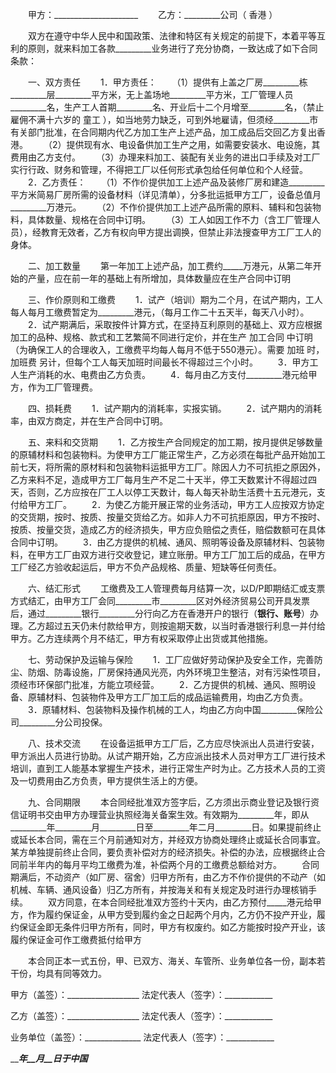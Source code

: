 
 


　　甲方：_____________________
　　乙方：_________公司（
香港
）


　　双方在遵守中华人民中和国政策、法律和特区有关规定的前提下，本着平等互利的原则，就来料加工各款_________业务进行了充分协商，一致达成了如下合同条款：


　　一、双方责任
　　1．甲方责任：
　　（1）提供有上盖之厂房_________栋_________层_________平方米，无上盖场地_________平方米，工厂管理人员_________名，生产工人首期_________名、开业后十二个月增至_________名，（禁止雇佣不满十六岁的
童工
），如当地劳力缺乏，可到外地雇请，但须经_________市有关部门批准，在合同期内代乙方加工生产上述产品，加工成品后交回乙方复出香港。
　　（2）提供现有水、电设备供加工生产之用，如需要安装水、电设施，其费用由乙方支付。
　　（3）办理来料加工、装配有关业务的进出口手续及对工厂实行行政、财务和管理，不得把工厂以任何形式承包给任何单位和个人经营。
　　2．乙方责任：
　　（1）不作价提供加工上述产品及装修厂房和建造_________平方米简易厂房所需的设备材料（详见清单），分多批运抵甲方工厂，设备总值月_________万港元。
　　（2）不作价提供加工上述产品所需的原料、辅料和包装物料，具体数量、规格在合同中订明。
　　（3）工人如因工作不力（含工厂管理人员），经教育无效者，乙方有权向甲方提出调换，但禁止非法搜查甲方工厂工人的身体。


　　二、加工数量
　　第一年加工上述产品，加工费约_____万港元，从第二年开始的产量，应在前一年的基础上有所增加，具体数量应在生产合同中订明


　　三、作价原则和工缴费
　　1．试产（培训）期为二个月，在试产期内，工人每人每月工缴费暂定为_________港元，（每月工作二十五天半，每天八小时）。
　　2．试产期满后，采取按件计算方式，在坚持互利原则的基础上、双方应根据加工的品种、规格、款式和工艺繁简不同进行定价，并在生产
加工合同
中订明（为确保工人的合理收入，工缴费平均每人每月不低于550港元）。需要
加班
时，
加班费
另计，但每个工人每天加班时间最长不得超过三个小时。
　　3．甲方工人生产消耗的水、电费由乙方负责。
　　4．每月由乙方支付_________港元给甲方，作为工厂管理费。


　　四、损耗费
　　1．试产期内的消耗率，实报实销。
　　2．试产期内的消耗率，由双方商定，并在生产合同中订明。


　　五、来料和交货期
　　1．乙方按生产合同规定的加工期，按月提供足够数量的原辅材料和包装物料。为使甲方工厂能正常生产，乙方必须在每批产品开始加工前七天，将所需的原材料和包装物料运抵甲方工厂。除因人力不可抗拒之原因外，乙方来料不足，造成甲方工厂每月生产不足二十天半，停工天数累计不得超过四天，否则，乙方应按在厂工人以停工天数计，每人每天补助生活费十五元港元，支付给甲方工厂。
　　2．为使乙方能开展正常的业务活动，甲方工人应按双方协定的交货期，按时、按质、按量交货给乙方。如非人力不可抗拒原因，甲方不按时、按质、按量交货，造成乙方的经济损失，甲方应负赔偿之责任，赔偿数额可在具体合同中订明。
　　3．由乙方提供的机械、通风、照明等设备及原辅材料、包装物料，在甲方工厂由双方进行交收登记，建立账册。甲方工厂加工后的成品，在甲方工厂经乙方验收起运后，甲方不负产品规格、质量、短缺等任何责任。


　　六、结汇形式
　　工缴费及工人管理费每月结算一次，以D/P即期结汇或支票方式结汇，由甲方工厂会同_________市_________区对外经济贸易公司开具发票后，通过_________银行_________分行向乙方在香港开户的银行（______银行、账号______）办理。乙方超过五天仍未付款给甲方，则按逾期天数，以当时香港银行利息一并付给甲方。乙方连续两个月不结汇，甲方有权采取停止出货或其他措施。


　　七、劳动保护及运输与保险
　　1．工厂应做好劳动保护及安全工作，完善防尘、防烟、防毒设施，厂房保持通风光亮，内外环境卫生整洁，对有污染性项目，须经市环保部门批准，方能立项经营。
　　2．乙方提供的机械、通风、照明设备、原辅材料、包装物件及甲方工厂加工后的成品运输费用，均由乙方负责。
　　3．原辅材料、包装物料及操作机械的工人，均由乙方向中国_________保险公司_________分公司投保。


　　八、技术交流
　　在设备运抵甲方工厂后，乙方应尽快派出人员进行安装，甲方派出人员进行协助。从试产期开始，乙方应派出技术人员对甲方工厂进行技术培训，直到工人能基本掌握生产技术，进行正常生产时为止。乙方技术人员的工资及一切费用由乙方负责，甲方提供生活上的方便。


　　九、合同期限
　　本合同经批准双方签字后，乙方须出示商业登记及银行资信证明书交由甲方办理营业执照经海关备案生效。有效期为_________年，即从_________年_________月_________日至_________年二月_________日。如果提前终止或延长本合同，需在三个月前通知对方，并经双方协商处理终止或延长合同事宜。某方单独提前终止合同，要负责补偿对方的经济损失。补偿的办法，应根据终止合同前半年内的每月平均工缴费为准，补偿两个月的工缴费总额给对方。
　　合同期满后，不动资产（如厂房、宿舍）归甲方所有，由乙方不作价提供的不动产（如机械、车辆、通风设备）归乙方所有，并按海关和有关规定及时进行办理核销手续。
　　双方同意，在本合同经批准双方签约十天内，由乙方预付_____港元给甲方，作为履约保证金，从甲方受到履约金之日起两个月内，乙方仍不投产开业，履约保证金即无条件归甲方所有，同时，甲方有权废约。如乙方能按时投产开业，该履约保证金可作工缴费抵付给甲方


　　本合同正本一式五份，甲、已双方、海关、车管所、业务单位各一份，副本若干份，均具有同等效力。


 


甲方（盖签）：__________________
法定代表人（签字）：____________


乙方（盖签）：__________________
法定代表人（签字）：____________


业务单位（盖签）：______________
法定代表人（签字）：____________


_________年__月__日于中国_______
 


 

 
 
 
 
 
  


  
 

  


  


  
 
 
 
 

